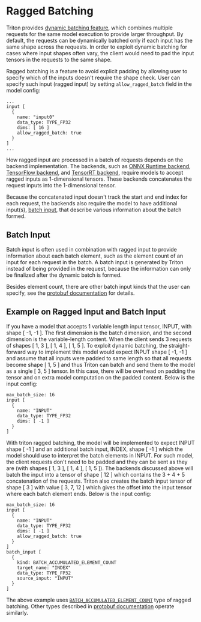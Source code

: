 <!--
# Copyright (c) 2021, NVIDIA CORPORATION & AFFILIATES. All rights reserved.
#
# Redistribution and use in source and binary forms, with or without
# modification, are permitted provided that the following conditions
# are met:
#  * Redistributions of source code must retain the above copyright
#    notice, this list of conditions and the following disclaimer.
#  * Redistributions in binary form must reproduce the above copyright
#    notice, this list of conditions and the following disclaimer in the
#    documentation and/or other materials provided with the distribution.
#  * Neither the name of NVIDIA CORPORATION nor the names of its
#    contributors may be used to endorse or promote products derived
#    from this software without specific prior written permission.
#
# THIS SOFTWARE IS PROVIDED BY THE COPYRIGHT HOLDERS ``AS IS'' AND ANY
# EXPRESS OR IMPLIED WARRANTIES, INCLUDING, BUT NOT LIMITED TO, THE
# IMPLIED WARRANTIES OF MERCHANTABILITY AND FITNESS FOR A PARTICULAR
# PURPOSE ARE DISCLAIMED.  IN NO EVENT SHALL THE COPYRIGHT OWNER OR
# CONTRIBUTORS BE LIABLE FOR ANY DIRECT, INDIRECT, INCIDENTAL, SPECIAL,
# EXEMPLARY, OR CONSEQUENTIAL DAMAGES (INCLUDING, BUT NOT LIMITED TO,
# PROCUREMENT OF SUBSTITUTE GOODS OR SERVICES; LOSS OF USE, DATA, OR
# PROFITS; OR BUSINESS INTERRUPTION) HOWEVER CAUSED AND ON ANY THEORY
# OF LIABILITY, WHETHER IN CONTRACT, STRICT LIABILITY, OR TORT
# (INCLUDING NEGLIGENCE OR OTHERWISE) ARISING IN ANY WAY OUT OF THE USE
# OF THIS SOFTWARE, EVEN IF ADVISED OF THE POSSIBILITY OF SUCH DAMAGE.
-->

# Ragged Batching

Triton provides [dynamic batching feature](model_configuration.md#dynamic-batcher),
which combines multiple requests for the same model execution to provide larger
throughput. By default, the requests can be dynamically batched only if
each input has the same shape across the requests. In order to exploit dynamic
batching for cases where input shapes often vary, the client would need to pad
the input tensors in the requests to the same shape.

Ragged batching is a feature to avoid explicit padding by allowing user to
specify which of the inputs doesn't require the shape check. User can specify
such input (ragged input) by setting `allow_ragged_batch` field in the model
config:

```
...
input [
  {
    name: "input0"
    data_type: TYPE_FP32
    dims: [ 16 ]
    allow_ragged_batch: true
  }
]
...
```

How ragged input are processed in a batch of requests depends on the backend
implementation. The backends, such as
[ONNX Runtime backend](https://github.com/triton-inference-server/onnxruntime_backend),
[TensorFlow backend](https://github.com/triton-inference-server/tensorflow_backend),
and [TensorRT backend](https://github.com/triton-inference-server/tensorrt_backend),
require models to accept ragged inputs as 1-dimensional tensors.
These backends concatenates the request inputs into the 1-dimensional tensor.

Because the concatenated input doesn't track the start and end index for each
request, the backends also require the model to have additional input(s),
[batch input](#batch-input), that describe various information about the batch
formed.

## Batch Input

Batch input is often used in combination with ragged input to provide
information about each batch element, such as the element count
of an input for each request in the batch. A batch input is generated by
Triton instead of being provided in the request, because the information can
only be finalized after the dynamic batch is formed.

Besides element count,
there are other batch input kinds that the user can specify, see the
[protobuf documentation](https://github.com/triton-inference-server/common/blob/main/protobuf/model_config.proto)
for details.

## Example on Ragged Input and Batch Input

If you have a model that accepts 1 variable length input tensor, INPUT, with
shape [ -1, -1 ]. The first dimension is the batch dimension, and the second
dimension is the variable-length content. When the client sends 3 requests of
shapes [ 1, 3 ], [ 1, 4 ], [ 1, 5 ]. To exploit dynamic batching, the
straight-forward way to implement this model would expect INPUT shape [ -1, -1 ]
and assume that all inputs were padded to same length so that all requests
become shape [ 1, 5 ] and thus Triton can batch and send them to the model
as a single [ 3, 5 ] tensor. In this case, there will be overhead on padding
the tensor and on extra model computation on the padded content.
Below is the input config:

```
max_batch_size: 16
input [
  {
    name: "INPUT"
    data_type: TYPE_FP32
    dims: [ -1 ]
  }
]
```

With triton ragged batching, the model will be implemented to expect INPUT shape
[ -1 ] and an additional batch input, INDEX, shape [ -1 ] which the model should
use to interpret the batch elements in INPUT. For such model,
the client requests don't need to be padded and they can be sent as they are
(with shapes [ 1, 3 ], [ 1, 4 ], [ 1, 5 ]). The backends discussed above will
batch the input into a tensor of shape [ 12 ] which contains the 3 + 4 + 5
concatenation of the requests. Triton also creates the batch input tensor of
shape [ 3 ] with value [ 3, 7, 12 ] which gives the offset into the input tensor
where each batch element ends. Below is the input config:

```
max_batch_size: 16
input [
  {
    name: "INPUT"
    data_type: TYPE_FP32
    dims: [ -1 ]
    allow_ragged_batch: true
  }
]
batch_input [
  {
    kind: BATCH_ACCUMULATED_ELEMENT_COUNT
    target_name: "INDEX"
    data_type: TYPE_FP32
    source_input: "INPUT"
  }
]
```

The above example uses
[`BATCH_ACCUMULATED_ELEMENT_COUNT`](https://github.com/triton-inference-server/common/blob/main/protobuf/model_config.proto)
type of ragged batching. Other types described in [protobuf documentation](https://github.com/triton-inference-server/common/blob/main/protobuf/model_config.proto) operate similarly.